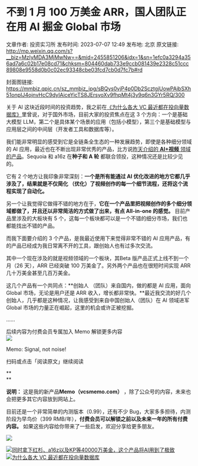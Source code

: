 # 不到 1 月 100 万美金 ARR，国人团队正在用 AI 掘金 Global 市场

文章作者: 投资实习所
发布时间: 2023-07-07 12:49
发布地: 北京
原文链接: http://mp.weixin.qq.com/s?__biz=MzIyMDA3MjMwNw==&mid=2455851206&idx=1&sn=1efc0a3294a356ad7a6c02b17e08cd71&chksm=804460dab733e9ccb081439e2328c51ccc89808e9558d0b0c02ec93348cbe03fcd7cb0d7fc7b#rd

封面图链接: https://mmbiz.qpic.cn/sz_mmbiz_jpg/sBQys0vjP4p0Db2ScztgjUowPAibSXh51onpIJ4ojnvHcC9dyIAiceYicTS8JErsyoXv9fhpMt4j3y9q6n3GYr5RQ/300

关于 AI 这块近段时间的投资趋势，我之前在[《为什么各大 VC
最近都在投向量数据库》](http://mp.weixin.qq.com/s?__biz=MzIyMDA3MjMwNw==&mid=2455850765&idx=1&sn=8c7049af441613418f368e44941ed90c&chksm=80447f11b733f6070f5c94d16e6e9f7997293eb4c52410a10b5e2687917cde01b509c56a8cc4&scene=21#wechat_redirect)里曾说，对于国外市场，目前大家的投资焦点在这
3 个方向：一个是基础大模型 LLM，第二个是具体某个场景的应用（包括小模型），第三个是基础模型与应用层之间的中间层（开发者工具和数据库等）。  

我们能非常明显的感受到它是全链条全生态的一种发展趋势，即使是各种细分领域的 AI 应用，最近也在不断出现非常优秀的产品，比方说[昨天介绍的
**AI+视频**
领域的产品](http://mp.weixin.qq.com/s?__biz=MzIyMDA3MjMwNw==&mid=2455851190&idx=1&sn=c4c012cd2633632828c79eea5f0200ed&chksm=804460aab733e9bcfaf38e414c2692c59a4dca162173d0f8f95354bd57d5864c85c6c6ab9d29&scene=21#wechat_redirect)。Sequoia
和 a16z 在**种子和 A 轮** 都联合领投，这种情况还是比较少见的。

它有 2 个地方让我印象非常深刻：**一个是所有能通过 AI 优化改进的地方它都几乎涉及了，结果就是不仅简化
（优化）了视频创作的每一个细节流程，还将这个流程实现了自动化。**

另一个让我觉得它做得不错的地方在于，**它在一个产品里把视频创作的多个细分领域都做了，并且还以非常简洁的方式做了出来，有点 All-in-one
的感觉。** 目前产品里涉及的大板块有 5 个，这每一个板块都可以是一个不错的细分市场，我们也都能找出不错的产品。

而我下面要介绍的 3 个产品，是我最近使用下来觉得非常不错的 AI 应用产品，有的产品已经成为我日常离不开的工具，跟创始人也有过多次交流。

其中一个现在涉及的就是视频领域的一个板块，其Beta 版产品正式上线不到一个月（26 天），ARR 已经突破 100 万美金了。另外两个产品也在很短时间实现
ARR 几十万美金甚至几百万美金。

这几个产品有一个共同点：**创始人 （团队）来自国内，做的都是 AI 应用，面向 Global 市场，无论是用户还是 ARR
收入，增长都非常快。**最近我交流的好几个创始人，几乎都是这种情况，让我感受到来自中国创始人（团队）在 AI 领域进军 Global
市场的力量正在崛起，这里的机会或许正被挖掘。

……

  

后续内容为付费会员专属加入 Memo 解锁更多内容  
![](https://mmbiz.qpic.cn/sz_mmbiz_jpg/sBQys0vjP4p0Db2ScztgjUowPAibSXh51n0x4EycRJ2AibyIz8mhHB6WmdocHd1NlfG2qQ95jTruqYcv0Xv0kCzA/640?wx_fmt=jpeg)  

Memo: Signal, not noise!

扫码或点击「阅读原文」继续阅读

**  
**

**说明：** 这是我的新产品**Memo（vcsmemo.com）** ，除了公众号的内容，未来也会把更多其它内容放到网站上。

目前还是一个非常简单的内测版本（0.99），还有不少 Bug，大家多多担待，内测阶段为早鸟价（399
RMB/年），**付费会员可以解锁之前以及未来一年的所有付费内容。** 如果这些内容给你带来了一些启发，欢迎分享给更多朋友。

  

![](https://mmbiz.qpic.cn/mmbiz_png/mrJibAziaMQhQGoNHniac6wGOyRe172dlS0HCYicyjiaCTtly2pULIz6YPNsXeRjoQFSuDYezsia4ibhbAc1X3GKtVRyw/640?wx_fmt=png)

  

[![](https://mmbiz.qpic.cn/sz_mmbiz_jpg/sBQys0vjP4oMKqpk3T2v6JD1CY7L0rT0jja8roVibTCK4OPO6T9hFwUtPwOfk59oAcibr9FoOMF5HArIjE0Y4eDg/640?wx_fmt=jpeg)同时拿下红杉、a16z以及KP等40000万美金，这个产品将AI用到了极致](https://mp.weixin.qq.com/s?__biz=MzIyMDA3MjMwNw==&mid=2455851190&idx=1&sn=c4c012cd2633632828c79eea5f0200ed&chksm=804460aab733e9bcfaf38e414c2692c59a4dca162173d0f8f95354bd57d5864c85c6c6ab9d29&scene=21#wechat_redirect)  
[![](https://mmbiz.qpic.cn/mmbiz_jpg/sBQys0vjP4q7NjpV3rjz1xrlPX1ibic89Kn7JogzoHnmX1YsicxCibfMoh4agfhHY8BNqo8EA3MAnOfhZhs3eqGLiag/640?wx_fmt=jpeg)为什么各大
VC
最近都在投向量数据库](https://mp.weixin.qq.com/s?__biz=MzIyMDA3MjMwNw==&mid=2455850765&idx=1&sn=8c7049af441613418f368e44941ed90c&chksm=80447f11b733f6070f5c94d16e6e9f7997293eb4c52410a10b5e2687917cde01b509c56a8cc4&scene=21#wechat_redirect)  

